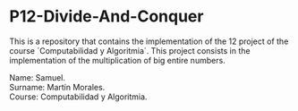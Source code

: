 # P12-Divide-And-Conquer
This is a repository that contains the implementation of the 12 project of the course ´Computabilidad y Algoritmia´. This project consists in the implementation of the multiplication of big entire numbers.

Name: Samuel. \
Surname: Martín Morales. \
Course: Computabilidad y Algoritmia.
